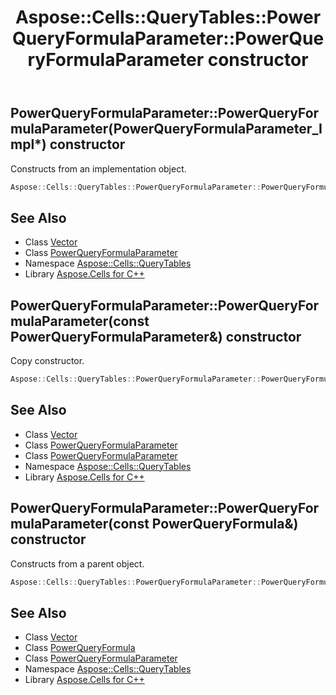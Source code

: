 ﻿---
title: Aspose::Cells::QueryTables::PowerQueryFormulaParameter::PowerQueryFormulaParameter constructor
linktitle: PowerQueryFormulaParameter
second_title: Aspose.Cells for C++ API Reference
description: 'Aspose::Cells::QueryTables::PowerQueryFormulaParameter::PowerQueryFormulaParameter constructor. Constructs from an implementation object in C++.'
type: docs
weight: 100
url: /cpp/aspose.cells.querytables/powerqueryformulaparameter/powerqueryformulaparameter/
---
## PowerQueryFormulaParameter::PowerQueryFormulaParameter(PowerQueryFormulaParameter_Impl*) constructor


Constructs from an implementation object.

```cpp
Aspose::Cells::QueryTables::PowerQueryFormulaParameter::PowerQueryFormulaParameter(PowerQueryFormulaParameter_Impl *impl)
```

## See Also

* Class [Vector](../../../aspose.cells/vector/)
* Class [PowerQueryFormulaParameter](../)
* Namespace [Aspose::Cells::QueryTables](../../)
* Library [Aspose.Cells for C++](../../../)
## PowerQueryFormulaParameter::PowerQueryFormulaParameter(const PowerQueryFormulaParameter\&) constructor


Copy constructor.

```cpp
Aspose::Cells::QueryTables::PowerQueryFormulaParameter::PowerQueryFormulaParameter(const PowerQueryFormulaParameter &src)
```

## See Also

* Class [Vector](../../../aspose.cells/vector/)
* Class [PowerQueryFormulaParameter](../)
* Class [PowerQueryFormulaParameter](../)
* Namespace [Aspose::Cells::QueryTables](../../)
* Library [Aspose.Cells for C++](../../../)
## PowerQueryFormulaParameter::PowerQueryFormulaParameter(const PowerQueryFormula\&) constructor


Constructs from a parent object.

```cpp
Aspose::Cells::QueryTables::PowerQueryFormulaParameter::PowerQueryFormulaParameter(const PowerQueryFormula &src)
```

## See Also

* Class [Vector](../../../aspose.cells/vector/)
* Class [PowerQueryFormula](../../powerqueryformula/)
* Class [PowerQueryFormulaParameter](../)
* Namespace [Aspose::Cells::QueryTables](../../)
* Library [Aspose.Cells for C++](../../../)
